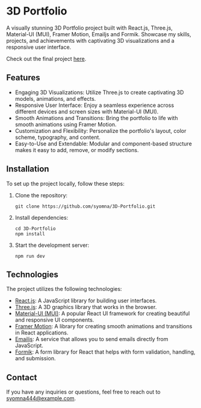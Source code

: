 
# 3D Portfolio

  

A visually stunning 3D Portfolio project built with React.js, Three.js, Material-UI (MUI), Framer Motion, Emailjs and Formik. Showcase my skills, projects, and achievements with captivating 3D visualizations and a responsive user interface.

  
Check out the final project [here](https://yomna-3d-portfolio-syomna444-gmailcom.vercel.app/).

## Features

- Engaging 3D Visualizations: Utilize Three.js to create captivating 3D models, animations, and effects.
- Responsive User Interface: Enjoy a seamless experience across different devices and screen sizes with Material-UI (MUI).
- Smooth Animations and Transitions: Bring the portfolio to life with smooth animations using Framer Motion.
- Customization and Flexibility: Personalize the portfolio's layout, color scheme, typography, and content.
- Easy-to-Use and Extendable: Modular and component-based structure makes it easy to add, remove, or modify sections.

## Installation

To set up the project locally, follow these steps:

1. Clone the repository:

   ```
   git clone https://github.com/syomna/3D-Portfolio.git
   ```

2. Install dependencies:

   ```
   cd 3D-Portfolio
   npm install
   ```

3. Start the development server:

   ```
   npm run dev
   ```

## Technologies

The project utilizes the following technologies:

- [React.js](https://reactjs.org): A JavaScript library for building user interfaces.
- [Three.js](https://threejs.org): A 3D graphics library that works in the browser.
- [Material-UI (MUI)](https://mui.com): A popular React UI framework for creating beautiful and responsive UI components.
- [Framer Motion](https://www.framer.com/motion): A library for creating smooth animations and transitions in React applications.
- [Emailjs](https://www.emailjs.com): A service that allows you to send emails directly from JavaScript.
- [Formik](https://formik.org): A form library for React that helps with form validation, handling, and submission.

## Contact

If you have any inquiries or questions, feel free to reach out to [syomna444@example.com](mailto:syomna444@example.com).